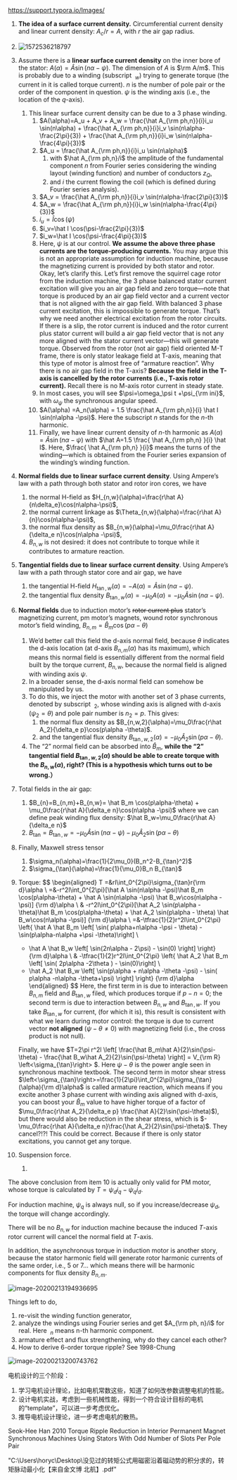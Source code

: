 https://support.typora.io/Images/


1. **The idea of a surface current density.** Circumferential current density and linear current density: $A_c/r=A$, with $r$ the air gap radius.
   
1. ![1572536218797](./assets/images/1572536218797.png)
   
2. Assume there is a **linear surface current density** on the inner bore of the stator: $A(\alpha) = \hat A \sin(n\alpha -\psi)$. The dimension of $A$ is $\rm A/m$. This is probably due to a winding (subscript $~_w$) trying to generate torque (the current in it is called torque current). $n$ is the number of pole pair or the order of the component in question. $\psi$ is the winding axis (i.e., the location of the $q$-axis).
    1. This linear surface current density can be due to a 3 phase winding.
        1. $A(\alpha)=A_u + A_v + A_w = \frac{\hat A_{\rm ph,n}}{i}i_u \sin(n\alpha) + \frac{\hat A_{\rm ph,n}}{i}i_v \sin(n\alpha-\frac{2\pi}{3}) + \frac{\hat A_{\rm ph,n}}{i}i_w \sin(n\alpha-\frac{4\pi}{3})$ 
        2. $A_u = \frac{\hat A_{\rm ph,n}}{i}i_u \sin(n\alpha)$ 
            1. with $\hat A_{\rm ph,n}/i$ the amplitude of the fundamental component $n$ from Fourier series considering the winding layout (winding function) and number of conductors $z_Q$,
            2. and $i$ the current flowing the coil (which is defined during Fourier series analysis).
        3. $A_v = \frac{\hat A_{\rm ph,n}}{i}i_v \sin(n\alpha-\frac{2\pi}{3})$ 
        4. $A_w = \frac{\hat A_{\rm ph,n}}{i}i_w \sin(n\alpha-\frac{4\pi}{3})$ 
        5. $i_u=\hat I \cos(\psi)$
        6. $i_v=\hat I \cos(\psi-\frac{2\pi}{3})$
        7. $i_w=\hat I \cos(\psi-\frac{4\pi}{3})$
        8. Here, $\psi$ is at our control. **We assume the above three phase currents are the torque-producing currents.** You may argue this is not an appropriate assumption for induction machine, because the magnetizing current is provided by both stator and rotor. Okay, let’s clarify this. Let’s first remove the squirrel cage rotor from the induction machine, the 3 phase balanced stator current excitation will give you an air gap field and zero torque—note that torque is produced by an air gap field vector and a current vector that is not aligned with the air gap field. With balanced 3 phase current excitation, this is impossible to generate torque. That’s why we need another electrical excitation from the rotor circuits. If there is a slip, the rotor current is induced and the rotor current plus stator current will build a air gap field vector that is not any more aligned with the stator current vector—this will generate torque. Observed from the rotor (not air gap) field oriented M-T frame, there is only stator leakage field at T-axis, meaning that this type of motor is almost free of “armature reaction”. Why there is no air gap field in the T-axis? **Because the field in the T-axis is cancelled by the rotor currents (i.e., T-axis rotor current).** Recall there is no M-axis rotor current in steady state.
        9. In most cases, you will see $\psi=\omega_\psi t +\psi_{\rm ini}$, with $\omega_\psi$ the synchronous angular speed.
        10. $A(\alpha) =A_n(\alpha) = 1.5 \frac{\hat A_{\rm ph,n}}{i} \hat I \sin(n\alpha -\psi)$. Here the subscript $n$ stands for the $n$-th harmonic.
        11. Finally, we have linear current density of $n$-th harmonic as $A(\alpha)=\hat A\sin(n\alpha-\psi)$ with $\hat A=1.5 \frac{ \hat A_{\rm ph,n} }{i} \hat I$. Here, $\frac{ \hat A_{\rm ph,n} }{i}$ means the turns of the winding—which is obtained from the Fourier series expansion of the winding’s winding function.
    
3. **Normal fields due to linear surface current density**. Using Ampere’s law with a path through both stator and rotor iron cores, we have
   
    1. the normal H-field as $H_{n,w}(\alpha)=\frac{r\hat A}{n\delta_e}\cos(n\alpha-\psi)$,
    2. the normal current linkage as $\Theta_{n,w}(\alpha)=\frac{r\hat A}{n}\cos(n\alpha-\psi)$,
    3. the normal flux density as $B_{n,w}(\alpha)=\mu_0\frac{r\hat A}{\delta_e n}\cos(n\alpha -\psi)$,
    4. $B_{n,w}$ is not desired: it does not contribute to torque while it contributes to armature reaction.
    
4. **Tangential fields due to linear surface current density**. Using Ampere’s law with a path through stator core and air gap, we have
   
    1. the tangential H-field $H_{\tan,w} (\alpha) = - A(\alpha)=\hat A \sin(n\alpha -\psi)$.
    2. the tangential flux density $B_{\tan,w} (\alpha) = -\mu_0 A(\alpha) = -\mu_0\hat A \sin(n\alpha -\psi)$.
    
5. **Normal fields** due to induction motor’s ~~rotor current plus~~ stator’s magnetizing current, pm motor’s magnets, wound rotor synchronous motor’s field winding, $B_{n,m}=\hat B_m \cos(p\alpha-\theta)$

    1. We’d better call this field the d-axis normal field, because $\theta$ indicates the d-axis location (at d-axis $B_{n,m}(\alpha)$ has its maximum), which means this normal field is essentially different from the normal field built by the torque current, $B_{n,w}$, because the normal field is aligned with winding axis $\psi$.
    2. In a broader sense, the d-axis normal field can somehow be manipulated by us.
    3. To do this, we inject the motor with another set of 3 phase currents, denoted by subscript $~_2$, whose winding axis is aligned with d-axis ($\psi_2=\theta$) and pole pair number is $n_2=p$. This gives:
        1. the normal flux density as $B_{n,w,2}(\alpha)=\mu_0\frac{r\hat A_2}{\delta_e p}\cos(p\alpha -\theta)$.
        2. and the tangential flux density $B_{\tan,w,2} (\alpha) = -\mu_0\hat A_2 \sin(p\alpha -\theta)$.
    4. The “2” normal field can be absorbed into $\hat B_m$, **while the “2” tangential field $B_{\tan,w,2} (\alpha)$ should be able to create torque with the $B_{n,w}(\alpha)$, right? (This is a hypothesis  which turns out to be wrong.）**

6. Total fields in the air gap:

    1. $B_{n}=B_{n,m}+B_{n,w}= \hat B_m \cos(p\alpha-\theta) + \mu_0\frac{r\hat A}{\delta_e n}\cos(n\alpha -\psi)$ where we can define peak winding flux density: $\hat B_w=\mu_0\frac{r\hat A}{\delta_e n}$
    2. $B_{\tan}=B_{\tan,w} = - \mu_0\hat A \sin(n\alpha -\psi) -\mu_0\hat A_2 \sin(p\alpha -\theta)$

7. Finally, Maxwell stress tensor

    1. $\sigma_n(\alpha)=\frac{1}{2\mu_0}(B_n^2-B_{\tan}^2)$
    2. $\sigma_{\tan}(\alpha)=\frac{1}{\mu_0}B_n B_{\tan}$

8. Torque:
    $$
    \begin{aligned}
    T =&rl\int_0^{2\pi}\sigma_{\tan}r{\rm d}\alpha \\
      =&-r^2l\int_0^{2\pi}[\hat A \sin(n\alpha -\psi)\hat B_m \cos(p\alpha-\theta) + \hat A \sin(n\alpha -\psi) \hat B_w\cos(n\alpha -\psi)] {\rm d}\alpha  \\
      & -r^2l\int_0^{2\pi}[\hat A_2 \sin(p\alpha - \theta)\hat B_m \cos(p\alpha-\theta) + \hat A_2 \sin(p\alpha - \theta) \hat B_w\cos(n\alpha -\psi)] {\rm d}\alpha \\
      =&-\tfrac{1}{2}r^2l\int_0^{2\pi}
      \left\{
      \hat A \hat B_m \left[ \sin( p\alpha+n\alpha -\psi - \theta) - \sin(p\alpha-n\alpha +\psi -\theta)\right] \\
      + \hat A \hat B_w \left[ \sin(2n\alpha - 2\psi) - \sin(0) \right] 
      \right\} {\rm d}\alpha \\
      & -\tfrac{1}{2}r^2l\int_0^{2\pi}
      \left\{
      \hat A_2 \hat B_m \left[ \sin( 2p\alpha -2\theta ) - \sin(0)\right] \\
      + \hat A_2 \hat B_w \left[ \sin(p\alpha + n\alpha -\theta -\psi) - \sin( p\alpha -n\alpha -\theta+\psi) \right] 
      \right\} {\rm d}\alpha 
    \end{aligned}
    $$
    Here, the first term in is due to interaction between $B_{n,m}$ field and $B_{\tan,w}$ filed, which produces torque if $p - n =0$; the second term is due to interaction between $B_{n,w}$ and $B_{\tan,w}$. If you take $B_{\tan,w}$ for current, (for which it is), this result is consistent with what we learn during motor control: the torque is due to current vector **not aligned** ($\psi-\theta\ne 0$) with magnetizing field (i.e., the cross product is not null).

    Finally, we have $T=2\pi r^2l \left[ \frac{\hat B_m\hat A}{2}\sin(\psi-\theta) - \frac{\hat B_w\hat A_2}{2}\sin(\psi-\theta) \right] = V_{\rm R} \left<\sigma_{\tan}\right> $. Here $\psi-\theta$ is the power angle seen in synchronous machine textbook. The second term in motor shear stress $\left<\sigma_{\tan}\right>=\frac{1}{2\pi}\int_0^{2\pi}\sigma_{\tan}(\alpha){\rm d}\alpha$ is called armature reaction, which means if you excite another 3 phase current with winding axis aligned with d-axis, you can boost your $\hat B_m$ value to have higher torque of a factor of $\mu_0\frac{r\hat A_2}{\delta_e p} \frac{\hat A}{2}\sin(\psi-\theta)$), but there would also be reduction in the shear stress, which is $-\mu_0\frac{r\hat A}{\delta_e n}\frac{\hat A_2}{2}\sin(\psi-\theta)$. They cancel?!?! This could be correct. Because if there is only stator excitations, you cannot get any torque.

9. Suspension force.
   
    1. 



The above conclusion from item 10 is actually only valid for PM motor, whose torque is calculated by $T = \psi_d i_q - \psi_q i_d$.

For induction machine, $\psi_q$ is always null, so if you increase/decrease $\psi_d$, the torque will change accordingly.

There will be no $B_{n,w}$ for induction machine because the induced $T$-axis rotor current will cancel the normal field at $T$-axis.



In addition, the asynchronous torque in induction motor is another story, because the stator harmonic field will generate rotor harmonic currents of the same order, i.e., 5 or 7... which means there will be harmonic components for flux density $B_{n,m}$.

![image-20200213194936695](./assets/images/image-20200213194936695.png)





Things left to do, 

1. re-visit the winding function generator,
2. analyze the windings using Fourier series and get $A_{\rm ph, n}/i$ for real. Here $~_n$ means n-th harmonic component.
3. armature effect and flux strengthening, why do they cancel each other?
4. How to derive 6-order torque ripple? See 1998-Chung

![image-20200213200743762](assets/images/image-20200213200743762.png)





电机设计的三个阶段：

1. 学习电机设计理论，比如电机常数这些，知道了如何改参数调整电机的性能。
2. 设计电机实战，考虑到一些机械性能，得到一个符合设计目标的电机的“template”，可以进一步考虑优化。
3. 推导电机设计理论，进一步考虑电机的散热。





Seok-Hee Han 2010 Torque Ripple Reduction in Interior Permanent Magnet Synchronous Machines Using Stators With Odd Number of Slots Per Pole Pair

"C:\Users\horyc\Desktop\没见过的转矩公式用磁密沿着磁动势的积分求的，转矩脉动最小化【来自金文博 北航】.pdf"